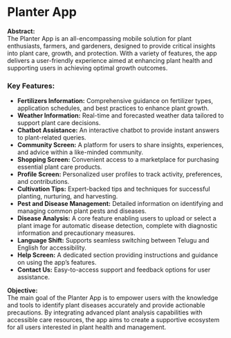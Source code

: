 # Planter App

**Abstract:**  
The Planter App is an all-encompassing mobile solution for plant enthusiasts, farmers, and gardeners, designed to provide critical insights into plant care, growth, and protection. With a variety of features, the app delivers a user-friendly experience aimed at enhancing plant health and supporting users in achieving optimal growth outcomes.

### Key Features:
- **Fertilizers Information:** Comprehensive guidance on fertilizer types, application schedules, and best practices to enhance plant growth.
- **Weather Information:** Real-time and forecasted weather data tailored to support plant care decisions.
- **Chatbot Assistance:** An interactive chatbot to provide instant answers to plant-related queries.
- **Community Screen:** A platform for users to share insights, experiences, and advice within a like-minded community.
- **Shopping Screen:** Convenient access to a marketplace for purchasing essential plant care products.
- **Profile Screen:** Personalized user profiles to track activity, preferences, and contributions.
- **Cultivation Tips:** Expert-backed tips and techniques for successful planting, nurturing, and harvesting.
- **Pest and Disease Management:** Detailed information on identifying and managing common plant pests and diseases.
- **Disease Analysis:** A core feature enabling users to upload or select a plant image for automatic disease detection, complete with diagnostic information and precautionary measures.
- **Language Shift:** Supports seamless switching between Telugu and English for accessibility.
- **Help Screen:** A dedicated section providing instructions and guidance on using the app’s features.
- **Contact Us:** Easy-to-access support and feedback options for user assistance.

**Objective:**  
The main goal of the Planter App is to empower users with the knowledge and tools to identify plant diseases accurately and provide actionable precautions. By integrating advanced plant analysis capabilities with accessible care resources, the app aims to create a supportive ecosystem for all users interested in plant health and management. 

